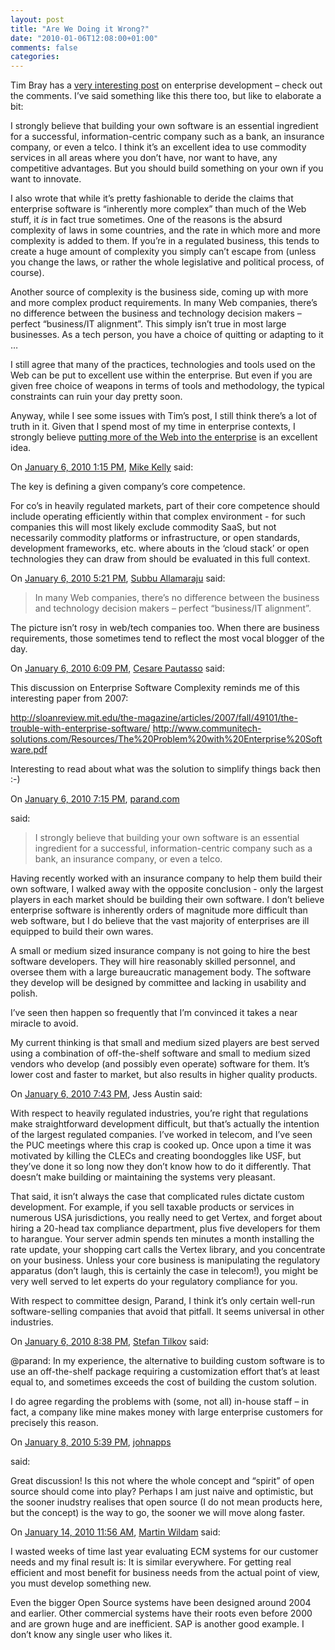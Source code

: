 ```yaml
---
layout: post
title: "Are We Doing it Wrong?"
date: "2010-01-06T12:08:00+01:00"
comments: false
categories: 
---
```


<p>Tim Bray has a <a href="http://www.tbray.org/ongoing/When/201x/2010/01/02/Doing-It-Wrong">very interesting post</a> on enterprise development – check out the comments. I&#8217;ve said something like this there too, but like to elaborate a bit:</p>

<p>I strongly believe that building your own software is an essential ingredient for a successful, information-centric company such as a bank, an insurance company, or even a telco. I think it&#8217;s an excellent idea to use commodity services in all areas where you don&#8217;t have, nor want to have, any competitive advantages. But you should build something on your own if you want to innovate.</p>

<p>I also wrote that while it&#8217;s pretty fashionable to deride the claims that enterprise software is &#8220;inherently more complex&#8221; than much of the Web stuff, it <em>is</em> in fact true sometimes. One of the reasons is the absurd complexity of laws in some countries, and the rate in which more and more complexity is added to them. If you&#8217;re in a regulated business, this tends to create a huge amount of complexity you simply can&#8217;t escape from (unless you change the laws, or rather the whole legislative and political process, of course).</p>

<p>Another source of complexity is the business side, coming up with more and more complex product requirements. In many Web companies, there&#8217;s no difference between the business and technology decision makers – perfect &#8220;business/IT alignment&#8221;. This simply isn&#8217;t true in most large businesses. As a tech person, you have a choice of quitting or adapting to it …</p>

<p>I still agree that many of the practices, technologies and tools used on the Web can be put to excellent use within the enterprise. But even if you are given free choice of weapons in terms of tools and methodology, the typical constraints can ruin your day pretty soon.</p>

<p>Anyway, while I see some issues with Tim&#8217;s post, I still think there&#8217;s a lot of truth in it. Given that I spend most of my time in enterprise contexts, I strongly believe <a href="/blog/st/2009/09/the_web_in_the_enterprise.html">putting more of the Web into the enterprise</a> is an excellent idea. </p>

<section class="comments">



<div class="comment" id="comment-2091">
On <a href="#comment-2091" title="Permalink to this comment">January  6, 2010  1:15 PM</a>, <a href="http://twitter.com/mike__kelly" title="http://twitter.com/mike__kelly" rel="nofollow">Mike Kelly</a>
said:
<p>The key is defining a given company&#8217;s core competence.</p>

<p>For co&#8217;s in heavily regulated markets, part of their core competence should include operating efficiently within that complex environment - for such companies this will most likely exclude commodity SaaS, but not necessarily commodity platforms or infrastructure, or open standards, development frameworks, etc. where abouts in the &#8216;cloud stack&#8217; or open technologies they can draw from should be evaluated in this full context.</p>


<div class="comment" id="comment-2092">
On <a href="#comment-2092" title="Permalink to this comment">January  6, 2010  5:21 PM</a>, <a href="http://www.subbu.org" title="http://www.subbu.org" rel="nofollow">Subbu Allamaraju</a>
said:
<blockquote>
In many Web companies, there’s no difference between the business and technology decision makers – perfect “business/IT alignment”.
</blockquote>

<p>The picture isn&#8217;t rosy in web/tech companies too. When there are business requirements, those sometimes tend to  reflect the most vocal blogger of the day.</p>


<div class="comment" id="comment-2093">
On <a href="#comment-2093" title="Permalink to this comment">January  6, 2010  6:09 PM</a>, <a href="http://www.pautasso.info/" title="http://www.pautasso.info/" rel="nofollow">Cesare Pautasso</a>
said:
<p>This discussion on Enterprise Software Complexity reminds me of this interesting paper from 2007:</p>

<p><a href="http://sloanreview.mit.edu/the-magazine/articles/2007/fall/49101/the-trouble-with-enterprise-software/" rel="nofollow">http://sloanreview.mit.edu/the-magazine/articles/2007/fall/49101/the-trouble-with-enterprise-software/</a>
<a href="http://www.communitech-solutions.com/Resources/The%20Problem%20with%20Enterprise%20Software.pdf" rel="nofollow">http://www.communitech-solutions.com/Resources/The%20Problem%20with%20Enterprise%20Software.pdf</a></p>

<p>Interesting to read about what was the solution to simplify things back then :-)</p>


<div class="comment" id="comment-2094">
On <a href="#comment-2094" title="Permalink to this comment">January  6, 2010  7:15 PM</a>, <a href="http://parand.com/say/" title="http://parand.com/say/" rel="nofollow">parand.com</a>

<a href="http://parand.com/say/" class="commenter-profile"></a>
said:
<blockquote>I strongly believe that building your own software is an essential ingredient for a successful, information-centric company such as a bank, an insurance company, or even a telco.</blockquote>

<p>Having recently worked with an insurance company to help them build their own software, I walked away with the opposite conclusion - only the largest players in each market should be building their own software. I don&#8217;t believe enterprise software is inherently orders of magnitude more difficult than web software, but I do believe that the vast majority of enterprises are ill equipped to build their own wares.</p>

<p>A small or medium sized insurance company is not going to hire the best software developers. They will hire reasonably skilled personnel, and oversee them with a large bureaucratic management body. The software they develop will be designed by committee and lacking in usability and polish.</p>

<p>I&#8217;ve seen then happen so frequently that I&#8217;m convinced it takes a near miracle to avoid.</p>

<p>My current thinking is that small and medium sized players are best served using a combination of off-the-shelf software and small to medium sized vendors who develop (and possibly even operate) software for them. It&#8217;s lower cost and faster to market, but also results in higher quality products.</p>


<div class="comment" id="comment-2095">
On <a href="#comment-2095" title="Permalink to this comment">January  6, 2010  7:43 PM</a>, Jess Austin
said:
<p>With respect to heavily regulated industries, you&#8217;re right that regulations make straightforward development difficult, but that&#8217;s actually the intention of the largest regulated companies.  I&#8217;ve worked in telecom, and I&#8217;ve seen the PUC meetings where this crap is cooked up.  Once upon a time it was motivated by killing the CLECs and creating boondoggles like USF, but they&#8217;ve done it so long now they don&#8217;t know how to do it differently.  That doesn&#8217;t make building or maintaining the systems very pleasant.</p>

<p>That said, it isn&#8217;t always the case that complicated rules dictate custom development.  For example, if you sell taxable products or services in numerous USA jurisdictions, you really need to get Vertex, and forget about hiring a 20-head tax compliance department, plus five developers for them to harangue.  Your server admin spends ten minutes a month installing the rate update, your shopping cart calls the Vertex library, and you concentrate on your business.  Unless your core business is manipulating the regulatory apparatus (don&#8217;t laugh, this is certainly the case in telecom!), you might be very well served to let experts do your regulatory compliance for you.</p>

<p>With respect to committee design, Parand, I think it&#8217;s only certain well-run software-selling companies that avoid that pitfall.  It seems universal in other industries.</p>


<div class="comment" id="comment-2096">
On <a href="#comment-2096" title="Permalink to this comment">January  6, 2010  8:38 PM</a>, 
<a href="/en/staff/st/">Stefan Tilkov</a>
said:
<p>@parand: In my experience, the alternative to building custom software is to use an off-the-shelf package requiring a customization effort that&#8217;s at least equal to, and sometimes exceeds the cost of building the custom solution. </p>

<p>I do agree regarding the problems with (some, not all) in-house staff – in fact, a company like mine makes money with large enterprise customers for precisely this reason.</p>


<div class="comment" id="comment-2097">
On <a href="#comment-2097" title="Permalink to this comment">January  8, 2010  5:39 PM</a>, <a href="http://www.johndapps.com/" title="http://www.johndapps.com/" rel="nofollow">johnapps</a>

<a href="http://www.johndapps.com/" class="commenter-profile"></a>
said:
<p>Great discussion! Is this not where the whole concept and &#8220;spirit&#8221; of open source should come into play? Perhaps I am just naive and optimistic, but the sooner inudstry realises that open source (I do not mean products here, but the concept) is the way to go, the sooner we will move along faster.</p>


<div class="comment" id="comment-2098">
On <a href="#comment-2098" title="Permalink to this comment">January 14, 2010 11:56 AM</a>, <a href="http://it-tactics.blogspot.com" title="http://it-tactics.blogspot.com" rel="nofollow">Martin Wildam</a>
said:
<p>I wasted weeks of time last year evaluating ECM systems for our customer needs and my final result is: It is similar everywhere. For getting real efficient and most benefit for business needs from the actual point of view, you must develop something new.</p>

<p>Even the bigger Open Source systems have been designed around 2004 and earlier. Other commercial systems have their roots even before 2000 and are grown huge and are inefficient. SAP is another good example. I don&#8217;t know any single user who likes it.</p>


</section>

